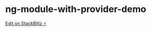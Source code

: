 # ng-module-with-provider-demo

[Edit on StackBlitz ⚡️](https://stackblitz.com/edit/ng-module-with-provider-demo)